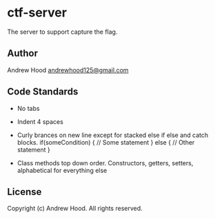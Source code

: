 ctf-server
=========

The server to support capture the flag. 

Author
------
Andrew Hood <andrewhood125@gmail.com>


Code Standards
--------------

- No tabs
- Indent 4 spaces
- Curly brances on new line except for stacked else if else and catch blocks. 
     if(someCondition)
     {
        // Some statement
     } else {
        // Other statement
     } 

- Class methods top down order. Constructors, getters, setters,
  alphabetical for everything else

License
-------
Copyright (c) Andrew Hood. All rights reserved.
